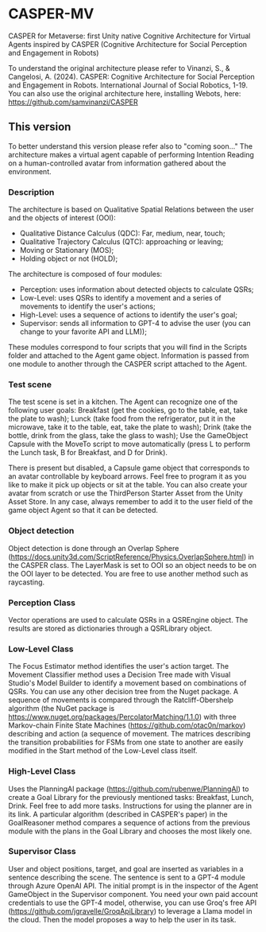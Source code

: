 # CASPER-MV
 CASPER for Metaverse: first Unity native Cognitive Architecture for Virtual Agents inspired by CASPER (Cognitive Architecture for Social Perception and Engagement in Robots)
 
To understand the original architecture please refer to 
Vinanzi, S., & Cangelosi, A. (2024). CASPER: Cognitive Architecture for Social Perception and Engagement in Robots. International Journal of Social Robotics, 1-19.
You can also use the original architecture here, installing Webots, here: https://github.com/samvinanzi/CASPER

## This version
To better understand this version please refer also to "coming soon..."
The architecture makes a virtual agent capable of performing Intention Reading on a human-controlled avatar from information gathered about the environment.

### Description
The architecture is based on Qualitative Spatial Relations between the user and the objects of interest (OOI):
- Qualitative Distance Calculus (QDC): Far, medium, near, touch;
- Qualitative Trajectory Calculus (QTC): approaching or leaving;
- Moving or Stationary (MOS);
- Holding object or not (HOLD);

The architecture is composed of four modules:
- Perception: uses information about detected objects to calculate QSRs;
- Low-Level: uses QSRs to identify a movement and a series of movements to identify the user's actions;
- High-Level: uses a sequence of actions to identify the user's goal;
- Supervisor: sends all information to GPT-4 to advise the user (you can change to your favorite API and LLM));

These modules correspond to four scripts that you will find in the Scripts folder and attached to the Agent game object. Information is passed from one module to another through the CASPER script attached to the Agent. 

### Test scene
The test scene is set in a kitchen. The Agent can recognize one of the following user goals:
Breakfast (get the cookies, go to the table, eat, take the plate to wash);
Lunck (take food from the refrigerator, put it in the microwave, take it to the table, eat, take the plate to wash);
Drink (take the bottle, drink from the glass, take the glass to wash);
Use the GameObject Capsule with the MoveTo script to move automatically (press L to perform the Lunch task, B for Breakfast, and D for Drink).

There is present but disabled, a Capsule game object that corresponds to an avatar controllable by keyboard arrows. Feel free to program it as you like to make it pick up objects or sit at the table. You can also create your avatar from scratch or use the ThirdPerson Starter Asset from the Unity Asset Store. In any case, always remember to add it to the user field of the game object Agent so that it can be detected. 

### Object detection
Object detection is done through an Overlap Sphere (https://docs.unity3d.com/ScriptReference/Physics.OverlapSphere.html) in the CASPER class. The LayerMask is set to OOI so an object needs to be on the OOI layer to be detected. You are free to use another method such as raycasting.

### Perception Class
Vector operations are used to calculate QSRs in a QSREngine object. The results are stored as dictionaries through a QSRLibrary object.

### Low-Level Class
The Focus Estimator method identifies the user's action target.
The Movement Classifier method uses a Decision Tree made with Visual Studio's Model Builder to identify a movement based on combinations of QSRs. You can use any other decision tree from the Nuget package.
A sequence of movements is compared through the Ratcliff-Obershelp algorithm (the NuGet package is https://www.nuget.org/packages/PercolatorMatching/1.1.0) with three Markov-chain Finite State Machines (https://github.com/otac0n/markov) describing and action (a sequence of movement. The matrices describing the transition probabilities for FSMs from one state to another are easily modified in the Start method of the Low-Level class itself.

### High-Level Class
Uses the PlanningAI package (https://github.com/rubenwe/PlanningAI) to create a Goal Library for the previously mentioned tasks: Breakfast, Lunch, Drink. Feel free to add more tasks. Instructions for using the planner are in its link. 
A particular algorithm (described in CASPER's paper) in the GoalReasoner method compares a sequence of actions from the previous module with the plans in the Goal Library and chooses the most likely one.

### Supervisor Class
User and object positions, target, and goal are inserted as variables in a sentence describing the scene. The sentence is sent to a GPT-4 module through Azure OpenAI API. The initial prompt is in the inspector of the Agent GameObject in the Supervisor component. 
You need your own paid account credentials to use the GPT-4 model, otherwise, you can use Groq's free API (https://github.com/jgravelle/GroqApiLibrary) to leverage a Llama model in the cloud. Then the model proposes a way to help the user in its task.
